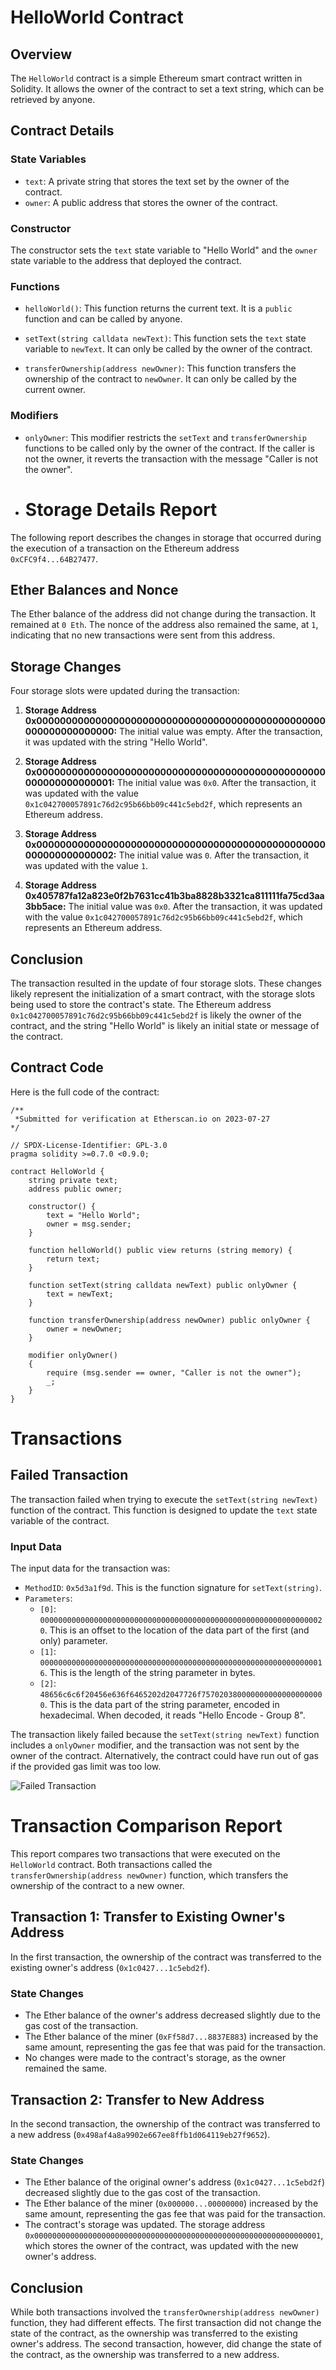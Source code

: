 # HelloWorld Contract

## Overview

The `HelloWorld` contract is a simple Ethereum smart contract written in Solidity. It allows the owner of the contract to set a text string, which can be retrieved by anyone.

## Contract Details

### State Variables

- `text`: A private string that stores the text set by the owner of the contract.
- `owner`: A public address that stores the owner of the contract.

### Constructor

The constructor sets the `text` state variable to "Hello World" and the `owner` state variable to the address that deployed the contract.

### Functions

- `helloWorld()`: This function returns the current text. It is a `public` function and can be called by anyone.

- `setText(string calldata newText)`: This function sets the `text` state variable to `newText`. It can only be called by the owner of the contract.

- `transferOwnership(address newOwner)`: This function transfers the ownership of the contract to `newOwner`. It can only be called by the current owner.

### Modifiers

- `onlyOwner`: This modifier restricts the `setText` and `transferOwnership` functions to be called only by the owner of the contract. If the caller is not the owner, it reverts the transaction with the message "Caller is not the owner".

- # Storage Details Report

The following report describes the changes in storage that occurred during the execution of a transaction on the Ethereum address `0xCFC9f4...64B27477`.

## Ether Balances and Nonce

The Ether balance of the address did not change during the transaction. It remained at `0 Eth`. The nonce of the address also remained the same, at `1`, indicating that no new transactions were sent from this address.

## Storage Changes

Four storage slots were updated during the transaction:

1. **Storage Address 0x0000000000000000000000000000000000000000000000000000000000000000:** The initial value was empty. After the transaction, it was updated with the string "Hello World".

2. **Storage Address 0x0000000000000000000000000000000000000000000000000000000000000001:** The initial value was `0x0`. After the transaction, it was updated with the value `0x1c042700057891c76d2c95b66bb09c441c5ebd2f`, which represents an Ethereum address.

3. **Storage Address 0x0000000000000000000000000000000000000000000000000000000000000002:** The initial value was `0`. After the transaction, it was updated with the value `1`.

4. **Storage Address 0x405787fa12a823e0f2b7631cc41b3ba8828b3321ca811111fa75cd3aa3bb5ace:** The initial value was `0x0`. After the transaction, it was updated with the value `0x1c042700057891c76d2c95b66bb09c441c5ebd2f`, which represents an Ethereum address.

## Conclusion

The transaction resulted in the update of four storage slots. These changes likely represent the initialization of a smart contract, with the storage slots being used to store the contract's state. The Ethereum address `0x1c042700057891c76d2c95b66bb09c441c5ebd2f` is likely the owner of the contract, and the string "Hello World" is likely an initial state or message of the contract.

## Contract Code

Here is the full code of the contract:

```solidity
/**
 *Submitted for verification at Etherscan.io on 2023-07-27
*/

// SPDX-License-Identifier: GPL-3.0
pragma solidity >=0.7.0 <0.9.0;

contract HelloWorld {
    string private text;
    address public owner;

    constructor() {
        text = "Hello World";
        owner = msg.sender;
    }

    function helloWorld() public view returns (string memory) {
        return text;
    }

    function setText(string calldata newText) public onlyOwner {
        text = newText;
    }

    function transferOwnership(address newOwner) public onlyOwner {
        owner = newOwner;
    }

    modifier onlyOwner()
    {
        require (msg.sender == owner, "Caller is not the owner");
        _;
    }
}
````

# Transactions

## Failed Transaction

The transaction failed when trying to execute the `setText(string newText)` function of the contract. This function is designed to update the `text` state variable of the contract.

### Input Data

The input data for the transaction was:

- `MethodID`: `0x5d3a1f9d`. This is the function signature for `setText(string)`.
- `Parameters`:
  - `[0]`: `0000000000000000000000000000000000000000000000000000000000000020`. This is an offset to the location of the data part of the first (and only) parameter.
  - `[1]`: `0000000000000000000000000000000000000000000000000000000000000016`. This is the length of the string parameter in bytes.
  - `[2]`: `48656c6c6f20456e636f6465202d2047726f7570203800000000000000000000`. This is the data part of the string parameter, encoded in hexadecimal. When decoded, it reads "Hello Encode - Group 8".

The transaction likely failed because the `setText(string newText)` function includes a `onlyOwner` modifier, and the transaction was not sent by the owner of the contract. Alternatively, the contract could have run out of gas if the provided gas limit was too low.


![Failed Transaction](https://raw.githubusercontent.com/AskBlockchain/Encode-HelloWorld/main/week1/HelloWorld%20-%20Failed%20Transaction.png)


# Transaction Comparison Report

This report compares two transactions that were executed on the `HelloWorld` contract. Both transactions called the `transferOwnership(address newOwner)` function, which transfers the ownership of the contract to a new owner.

## Transaction 1: Transfer to Existing Owner's Address

In the first transaction, the ownership of the contract was transferred to the existing owner's address (`0x1c0427...1c5ebd2f`). 

### State Changes

- The Ether balance of the owner's address decreased slightly due to the gas cost of the transaction.
- The Ether balance of the miner (`0xFf58d7...8837E883`) increased by the same amount, representing the gas fee that was paid for the transaction.
- No changes were made to the contract's storage, as the owner remained the same.

## Transaction 2: Transfer to New Address

In the second transaction, the ownership of the contract was transferred to a new address (`0x498af4a8a9902e667ee8ffb1d064119eb27f9652`).

### State Changes

- The Ether balance of the original owner's address (`0x1c0427...1c5ebd2f`) decreased slightly due to the gas cost of the transaction.
- The Ether balance of the miner (`0x000000...00000000`) increased by the same amount, representing the gas fee that was paid for the transaction.
- The contract's storage was updated. The storage address `0x0000000000000000000000000000000000000000000000000000000000000001`, which stores the owner of the contract, was updated with the new owner's address.

## Conclusion

While both transactions involved the `transferOwnership(address newOwner)` function, they had different effects. The first transaction did not change the state of the contract, as the ownership was transferred to the existing owner's address. The second transaction, however, did change the state of the contract, as the ownership was transferred to a new address.














